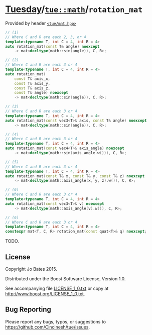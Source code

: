 [Tuesday](../../../README.md)/[`tue::math`](../../namespaces/tue/math.md)/`rotation_mat`
========================================================================================
Provided by header [`<tue/mat.hpp>`](../../headers/mat.md)

```c++
// (1)
// Where C and R are each 2, 3, or 4
template<typename T, int C = 4, int R = 4>
auto rotation_mat(const T& angle) noexcept
    -> mat<decltype(math::sin(angle)), C, R>;

// (2)
// Where C and R are each 3 or 4
template<typename T, int C = 4, int R = 4>
auto rotation_mat(
    const T& axis_x,
    const T& axis_y,
    const T& axis_z,
    const T& angle) noexcept
    -> mat<decltype(math::sin(angle)), C, R>;

// (3)
// Where C and R are each 3 or 4
template<typename T, int C = 4, int R = 4>
auto rotation_mat(const vec3<T>& axis, const T& angle) noexcept
    -> mat<decltype(math::sin(angle)), C, R>;

// (4)
// Where C and R are each 3 or 4
template<typename T, int C = 4, int R = 4>
auto rotation_mat(const vec4<T>& axis_angle) noexcept
    -> mat<decltype(math::sin(axis_angle.w())), C, R>;

// (5)
// Where C and R are each 3 or 4
template<typename T, int C = 4, int R = 4>
auto rotation_mat(const T& x, const T& y, const T& z) noexcept
    -> mat<decltype(math::axis_angle(x, y, z).w()), C, R>;

// (6)
// Where C and R are each 3 or 4
template<typename T, int C = 4, int R = 4>
auto rotation_mat(const vec3<T>& v) noexcept
    -> mat<decltype(math::axis_angle(v).w()), C, R>;

// (6)
// Where C and R are each 3 or 4
template<typename T, int C = 4, int R = 4>
constexpr mat<T, C, R> rotation_mat(const quat<T>& q) noexcept;
```

TODO.

License
-------
Copyright Jo Bates 2015.

Distributed under the Boost Software License, Version 1.0.

See accompanying file [LICENSE_1_0.txt](../../../LICENSE_1_0.txt) or copy at
http://www.boost.org/LICENSE_1_0.txt.

Bug Reporting
-------------
Please report any bugs, typos, or suggestions to
https://github.com/Cincinesh/tue/issues.
